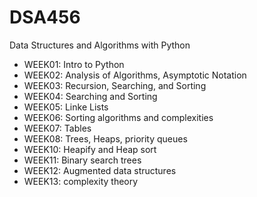 # DSA456
Data Structures and Algorithms with Python

- WEEK01: Intro to Python
- WEEK02: Analysis of Algorithms, Asymptotic Notation
- WEEK03: Recursion, Searching, and Sorting
- WEEK04: Searching and Sorting
- WEEK05: Linke Lists
- WEEK06: Sorting algorithms and complexities
- WEEK07: Tables
- WEEK08: Trees, Heaps, priority queues
- WEEK10: Heapify and Heap sort
- WEEK11: Binary search trees
- WEEK12: Augmented data structures
- WEEK13: complexity theory
